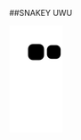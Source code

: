 ##SNAKEY UWU

<picture>
  <source media="(prefers-color-scheme: dark)" srcset="https://github.com/zoom-zooom/zoom-zooom/blob/output/github-contribution-grid-snake.svg" />
  <source media="(prefers-color-scheme: light)" srcset="https://github.com/zoom-zooom/zoom-zooom/blob/output/github-contribution-grid-snake.svg" />
  <img alt="github-snake" src="https://github.com/zoom-zooom/zoom-zooom/blob/output/github-contribution-grid-snake.svg" />
</picture>
